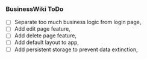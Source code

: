### BusinessWiki ToDo

- [ ] Separate too much business logic from login page,
- [ ] Add edit page feature,
- [ ] Add delete page feature,
- [ ] Add default layout to app,
- [ ] Add persistent storage to prevent data extinction,